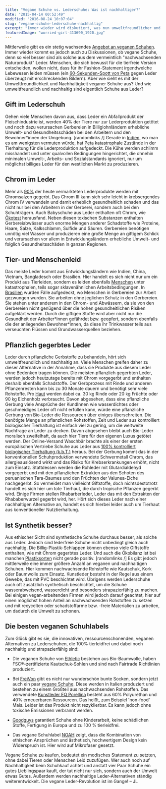 ```yaml
---
title: "Vegane Schuhe vs. Lederschuhe: Was ist nachhaltiger?"
date: "2015-04-14 00:52:49"
modified: "2016-08-24 10:07:04"
slug: "vegane-schuhe-lederschuhe-nachhaltig"
excerpt: "Immer wieder wird diskutiert, was nun umweltfreundlicher und ressourcenschonender ist: das vermeintliche \"Naturprodukt\" Leder oder vegane, oft synthetische Materialien?"
featuredImage: "worried-girl-413690_1920.jpg"
---
```


Mittlerweile gibt es ein stetig wachsendes [Angebot an veganen Schuhen](https://www.veganblatt.com/vegane-schuhe). Immer wieder kommt es jedoch auch zu Diskussionen, ob vegane Schuhe, denn so viel besser sind als solche aus dem vermeintlich "nachwachsenden Naturprodukt" Leder. Menschen, die sich bewusst für die tierfreie Version entscheiden, wollen nicht, dass für ihr Fashion-Statement irgendwelche Lebewesen leiden müssen (ein [60-Sekunden-Spott von Peta](https://www.youtube.com/watch?v=jgCER474wDY#t=37) gegen Leder überzeugt mit erschreckenden Bildern). Aber wie sieht es mit der Umweltfreundlichkeit und Nachhaltigkeit veganer Schuhe aus? Und wie umweltfreundlich und nachhaltig sind eigentlich Schuhe aus Leder?

## Gift im Lederschuh

Gehen viele Menschen davon aus, dass Leder ein Abfallprodukt der Fleischindustrie ist, werden 40% der Tiere nur zur Lederproduktion getötet und noch dazu verursachen Gerbereien in Billiglohnländern erhebliche Umwelt- und Gesundheitsschäden bei den Arbeitern und den Bewohner\*innen der Umgebung. \[randomlinks /\] Gerade in [Indien](http://www.konsument.at/cs/Satellite?pagename=Konsument/MagazinArtikel/Detail&cid=318880586308), wo man es am wenigsten vermuten würde, hat [Peta](http://www.peta.de/leder-aus-indien-von-wegen-heilige-kuehe#.VSywhJSUc4Q) katastrophale Zustände in der Tierhaltung für die Lederproduktion aufgedeckt. Die Kühe werden schlimm misshandelt und unter qualvollen Bedingungen hingerichtet, die ohnehin minimalen Umwelt-, Arbeits- und Sozialstandards ignoriert, nur um möglichst billiges Leder für den westlichen Markt zu produzieren.

## Chrom im Leder

Mehr als [90%](http://www.peta.de/giftimschuh#.VSwaSWZpJZ0) der heute vermarkteten Lederprodukte werden mit Chromsalzen gegerbt. Das Chrom III kann sich sehr leicht in krebsergendes Chrom IV verwandeln und damit erheblich gesundheitlich schaden und das nicht nur bei den Arbeitern in der Gerberei, sondern auch bei den Schuhträgern. Auch Babyschuhe aus Leder enthalten oft Chrom, wie [Ökotest](http://www.oekotest.de/cgi/index.cgi?artnr=102729&bernr=07&seite=01) herausfand. Neben diesen toxischen Substanzen enthalten Gerbereiabwässer auch enorme Mengen anderer Schadstoffe wie Proteine, Haare, Salze, Kalkschlamm, Sulfide und Säuren. Gerbereien benötigen unnötig viel Wasser und produzieren eine große Menge an giftigem Schlick und verursachen vor allem in Entwicklungsländern erhebliche Umwelt- und folglich Gesundheitsschäden in ganzen Regionen.

## Tier- und Menschenleid

Das meiste Leder kommt aus Entwicklungsländern wie Indien, China, Vietnam, Bangladesch oder Brasilien. Hier handelt es sich nicht nur um ein Produkt aus Tierleiden, sondern es leiden ebenfalls [Menschen](http://help.orf.at/stories/1696255/) unter katastrophalen, teils sogar sklavenähnlichen Arbeitsbedingungen. In [Brasilien](http://www.konsument.at/cs/Satellite?pagename=Konsument/MagazinArtikel/Detail&cid=318880586308) wurden Fälle aufgedeckt, wo Menschen in Gerbereien zur Arbeit gezwungen wurden. Sie arbeiten ohne jeglichen Schutz in den Gerbereien. Sie stehen unter anderem in den Chrom- und Abwässern, da sie von den Gerbereien nicht genügend über die hohen gesundheitlichen Risiken aufgeklärt werden. Durch die giftigen Stoffe wird aber nicht nur die Gesundheit der Arbeiter\*innen gefährdet bzw. geopfert, sondern ebenfalls die der anliegenden Bewohner\*innen, da diese ihr Trinkwasser teils aus verseuchten Flüssen und Grundwasserquellen beziehen.

## Pflanzlich gegerbtes Leder

Leder durch pflanzliche Gerbstoffe zu behandeln, hört sich umweltfreundlich und nachhaltig an. Viele Menschen greifen daher zu dieser Alternative in der Annahme, dass sie Produkte aus diesem Leder ohne Bedenken tragen können. Die meisten pflanzlich gegerbten Leder, werden jedoch heutzutage bereits mit Chrom vorgegerbt und enthalten deshalb ebenfalls Schadstoffe. Der Gerbprozess mit Rinde und anderen Pflanzenresten kann bis zu 30 Monate dauern und benötigt sehr viele Rohstoffe. Pro [Haut](http://www.leder-info.de/index.php/Pflanzlich_gegerbtes_Leder) werden dabei ca. 30 kg Rinde oder 20 kg Früchte oder 90 kg Eichenholz verbraucht. Davon abgesehen, dass eine pflanzliche Gerbung viele Ansprüche der KundInnen wie wasserdichtes oder geschmeidiges Leder oft nicht erfüllen kann, würde eine pflanzliche Gerbung von Bio-Leder die Ressourcen über einiges überschreiten. Die benötigte Menge an pflanzlichen Rohstoffen, Zeit und Leder aus kontrolliert biologischer Tierhaltung ist einfach viel zu gering, um die weltweite Nachfrage an Leder zu decken. Davon abgesehen bleibt auch Bio-Leder moralisch zweifelhaft, da auch hier Tiere für den eigenen Luxus getötet werden. Der Online-Versand Waschbär brachte als einer der ersten europäischen Vertriebe Schuhe aus Leder aus [100% kontrolliert biologischer Tierhaltung (k.b.T.)](http://www.lebensart.at/schuhe-aus-bio-leder%20) heraus. Bei der Gerbung kommt das in der konventionellen Schuhproduktion verwendete Schwermetall Chrom, das allergieauslösend wirkt und das Risiko für Krebserkrankungen erhöht, nicht zum Einsatz. Stattdessen werden die Rohleder mit Glutardialdehyd vorgegerbt und mit den pflanzlichen Extrakten aus den Schoten des peruanischen Tara-Baumes und den Früchten der Valunea-Eiche nachgegerbt. So vermeidet man vielleicht Giftstoffe, doch nichtsdestotrotz handelt es sich hier um tote Tierhaut, die durch tropische Pflanzen gegerbt wird. Einige Firmen stellen Rhabarberleder, Leder das mit den Extrakten der Rhababerwurzel gegerbt wird, her. Hört sich dieses Leder nach einer nachhaltigen Alternative an, handelt es sich hierbei leider auch um Tierhaut aus konventioneller Nutztierhaltung.

## Ist Synthetik besser?

Aus ethischer Sicht sind synthetische Schuhe durchaus besser, als solche aus Leder. Jedoch sind lederfreie Schuhe nicht unbedingt gleich auch nachhaltig. Die Billig-Plastik-Schlappen können ebenso viele Giftstoffe enthalten, wie mit Chrom gegerbtes Leder. Und auch die Ökobilanz ist bei manchen [Plastiksorten](https://www.veganblatt.com/plastik-vermeiden-15-dinge) nicht gerade positiv. \[randomlinks /\] Es gibt jedoch mittlerweile eine immer größere Anzahl an veganen und nachhaltigen Schuhen. Hier kommen nachwachsende Rohstoffe wie Kautschuk, Kork oder Baumwolle zum Einsatz. Kunstleder besteht in der Regel aus einem Gewebe, das mit PVC beschichtet wird. Übrigens werden Lederschuhe auch oft zusätzlich synthetisch beschichtet, um die Schuhe wasserabweisend, wasserdicht und besonders strapazierfähig zu machen. Bei einigen vegan-arbeitenden Firmen wird jedoch darauf geachtet, hier auf einen möglichst hohen Anteil an nachwachsenden Rohstoffen zu setzen und mit recycelten oder schadstoffarme bzw. -freie Materialien zu arbeiten, um dadurch die Umwelt zu schonen.

## Die besten veganen Schuhlabels

Zum Glück gibt es sie, die innovativen, ressourcenschonenden, veganen Alternativen zu Lederschuhen, die 100% tierleidfrei und dabei noch nachhaltig und strapazierfähig sind:

*   Die veganen Schuhe von [Ethletic](http://ethletic.de/shop/) bestehen aus Bio-Baumwolle, haben FSC®-zertifizierte Kautschuk-Sohlen und sind nach Fairtrade Richtlinien produziert.

*   Bei [FreiVon](http://freivon.bigcartel.com/) gibt es nicht nur wunderschön bunte Socken, sondern jetzt auch ein paar [vegane Schuhe](http://freivon.bigcartel.com/product/damenschuh-1). Diese werden in Italien produziert und bestehen zu einem Großteil aus nachwachsenden Rohstoffen. Das verwendete [Kunstleder EQ Porellina](http://freivon.bigcartel.com/unsere-materialien) besteht aus 60% Polyurethan und 40% erneuerbaren Ressourcen. Das heißt, zum Beispiel 'non-food' Mais. Leider ist das Produkt nicht rezyklierbar. Es kann jedoch ohne toxische Emissionen verbrannt werden.

*   [Goodguys](http://goodguys.bigcartel.com/) garantiert Schuhe ohne Kinderarbeit, keine schädlichen Stoffe, Fertigung in Europa und zu 100 % tierleidfrei.

*   Das vegane Schuhlabel [NOAH](http://www.noah-shop.com) zeigt, dass die Kombination von ethischen Ansprüchen und ästhetisch, hochwertigem Design kein Widerspruch ist. Hier wird auf Mikrofaser gesetzt.

Vegane Schuhe zu kaufen, bedeutet ein modisches Statement zu setzten, ohne dabei Tieren oder Menschen Leid zuzufügen. Wer auch noch auf Nachhaltigkeit beim Schuhkauf achtet und anstatt vier Paar Schuhe ein gutes Lieblingspaar kauft, der tut nicht nur sich, sondern auch der Umwelt etwas Gutes. Außerdem werden nachhaltige Leder-Alternativen ständig weiterentwickelt. Die vegane Leder-Revolution ist im Gange! – JL